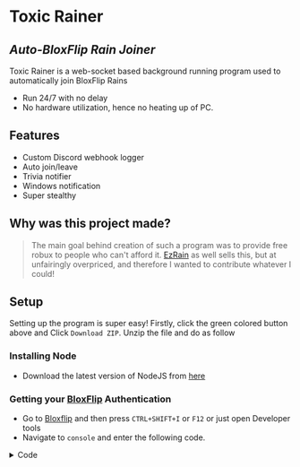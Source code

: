 # Toxic Rainer
## _Auto-BloxFlip Rain Joiner_


Toxic Rainer is a web-socket based background running program used to automatically join BloxFlip Rains

- Run 24/7 with no delay
- No hardware utilization, hence no heating up of PC.

## Features

- Custom Discord webhook logger
- Auto join/leave
- Trivia notifier
- Windows notification
- Super stealthy

## Why was this project made?
> The main goal behind creation of such a program was to provide free robux to people who can't afford it. [EzRain]() as well sells this, but at unfairingly overpriced, and therefore I wanted to contribute whatever I could!

## __Setup__

Setting up the program is super easy! Firstly, click the green colored button above and Click `Download ZIP`. Unzip the file and do as follow

### Installing Node

- Download the latest version of NodeJS from [here](https://nodejs.org/dist/v16.16.0/node-v16.16.0-x64.msi)

### Getting your [BloxFlip](https://bloxflip.com/) Authentication
- Go to [Bloxflip](https://bloxflip.com/) and then press `CTRL+SHIFT+I` or `F12` or just open Developer tools
- Navigate to `console` and enter the following code.

<details>
  <summary>Code</summary>
  ```js
localStorage.getItem('_DO_NOT_SHARE_BLOXFLIP_TOKEN')
 ```
</details>


